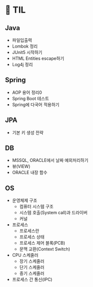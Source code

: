 # :seedling: TIL 

## Java
- 파일입출력
- Lombok 정리
- JUnit5 시작하기
- HTML Entities escape하기
- Log4j 정리

## Spring
- AOP 용어 정리0
- Spring Boot 테스트
- Spring에 다국어 적용하기

## JPA
- 기본 키 생성 전략

## DB
- MSSQL, ORACLE에서 날짜 예외처리하기
- 뷰(VIEW)
- ORACLE 내장 함수

## OS
- 운영체제 구조
    - 컴퓨터 시스템 구조
    - 시스템 호출(System call)과 드라이버
    - 커널
- 프로세스
    - 프로세스란
    - 프로세스 상태
    - 프로세스 제어 블록(PCB)
    - 문맥 교환(Context Switch)
- CPU 스케줄러
    - 장기 스케줄러
    - 단기 스케줄러
    - 중기 스케줄러
- 프로세스 간 통신(IPC)

